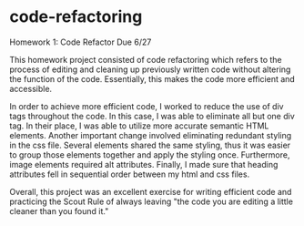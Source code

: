 # code-refactoring

Homework 1: Code Refactor Due 6/27

This homework project consisted of code refactoring which refers to the process of editing and cleaning up previously written code without altering the function of the code. Essentially, this makes the code more efficient and accessible. 

In order to achieve more efficient code, I worked to reduce the use of div tags throughout the code. In this case, I was able to eliminate all but one div tag. In their place, I was able to utilize more accurate semantic HTML elements. Another important change involved eliminating redundant styling in the css file. Several elements shared the same styling, thus it was easier to group those elements together and apply the styling once. Furthermore, image elements required alt attributes. Finally, I made sure that heading attributes fell in sequential order between my html and css files. 

Overall, this project was an excellent exercise for writing efficient code and practicing the Scout Rule of always leaving "the code you are editing a little cleaner than you found it."
